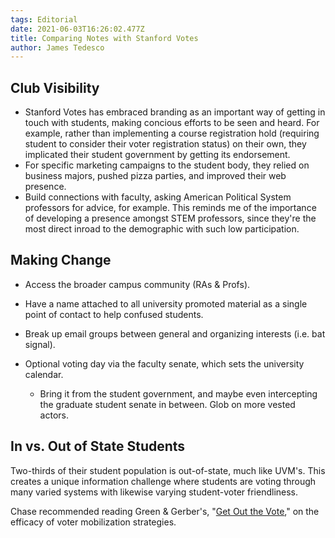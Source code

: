 ```yaml
---
tags: Editorial
date: 2021-06-03T16:26:02.477Z
title: Comparing Notes with Stanford Votes
author: James Tedesco
---
```

## Club Visibility

* Stanford Votes has embraced branding as an important way of getting in touch with students, making concious efforts to be seen and heard. For example, rather than implementing a course registration hold (requiring student to consider their voter registration status) on their own, they implicated their student government by getting its endorsement.
* For specific marketing campaigns to the student body, they relied on business majors, pushed pizza parties, and improved their web presence.
* Build connections with faculty, asking American Political System professors for advice, for example. This reminds me of the importance of developing a presence amongst STEM professors, since they're the most direct inroad to the demographic with such low participation.

## Making Change

* Access the broader campus community (RAs & Profs).
* Have a name attached to all university promoted material as a single point of contact to help confused students.
* Break up email groups between general and organizing interests (i.e. bat signal).
* Optional voting day via the faculty senate, which sets the university calendar.

  * Bring it from the student government, and maybe even intercepting the graduate student senate in between. Glob on more vested actors.

## In vs. Out of State Students

Two-thirds of their student population is out-of-state, much like UVM's. This creates a unique information challenge where students are voting through many varied systems with likewise varying student-voter friendliness.

Chase recommended reading Green & Gerber's, "[Get Out the Vote](https://www.brookings.edu/book/get-out-the-vote-2/)," on the efficacy of voter mobilization strategies.